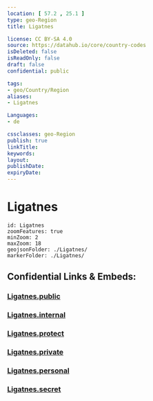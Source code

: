 ```yaml
---
location: [ 57.2 , 25.1 ] 
type: geo-Region
title: Ligatnes

license: CC BY-SA 4.0
source: https://datahub.io/core/country-codes
isDeleted: false
isReadOnly: false
draft: false
confidential: public

tags:
- geo/Country/Region
aliases:
- Ligatnes

Languages:
- de

cssclasses: geo-Region
publish: true
linkTitle: 
keywords: 
layout: 
publishDate: 
expiryDate: 
---
```


# Ligatnes

```leaflet
id: Ligatnes
zoomFeatures: true 
minZoom: 2 
maxZoom: 18
geojsonFolder: ./Ligatnes/
markerFolder: ./Ligatnes/
```


## Confidential Links & Embeds: 

### [Ligatnes.public](/_public/\Earth\Continent\Europe\Europe~North\Latvia\CountiesLigatnes.public.md) 

### [Ligatnes.internal](/_internal/\Earth\Continent\Europe\Europe~North\Latvia\CountiesLigatnes.internal.md) 

### [Ligatnes.protect](/_protect/\Earth\Continent\Europe\Europe~North\Latvia\CountiesLigatnes.protect.md) 

### [Ligatnes.private](/_private/\Earth\Continent\Europe\Europe~North\Latvia\CountiesLigatnes.private.md) 

### [Ligatnes.personal](/_personal/\Earth\Continent\Europe\Europe~North\Latvia\CountiesLigatnes.personal.md) 

### [Ligatnes.secret](/_secret/\Earth\Continent\Europe\Europe~North\Latvia\CountiesLigatnes.secret.md)

